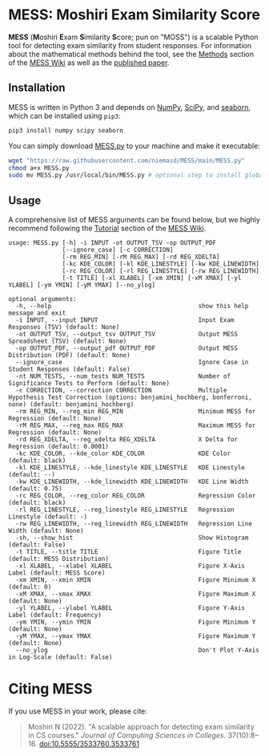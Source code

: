 # MESS: Moshiri Exam Similarity Score
**MESS** (**M**oshiri **E**xam **S**imilarity **S**core; pun on "MOSS") is a scalable Python tool for detecting exam similarity from student responses. For information about the mathematical methods behind the tool, see the [Methods](../../wiki/Methods) section of the [MESS Wiki](../../wiki) as well as the [published paper](https://dl.acm.org/doi/abs/10.5555/3533760.3533761).

## Installation
MESS is written in Python 3 and depends on [NumPy](https://numpy.org/), [SciPy](https://scipy.org/), and [seaborn](https://seaborn.pydata.org/), which can be installed using `pip3`:

```bash
pip3 install numpy scipy seaborn
```

You can simply download [MESS.py](MESS.py) to your machine and make it executable:

```bash
wget "https://raw.githubusercontent.com/niemasd/MESS/main/MESS.py"
chmod a+x MESS.py
sudo mv MESS.py /usr/local/bin/MESS.py # optional step to install globally
```
## Usage
A comprehensive list of MESS arguments can be found below, but we highly recommend following the [Tutorial](../../wiki/Tutorial) section of the [MESS Wiki](../../wiki).

```
usage: MESS.py [-h] -i INPUT -ot OUTPUT_TSV -op OUTPUT_PDF
               [--ignore_case] [-c CORRECTION]
               [-rm REG_MIN] [-rM REG_MAX] [-rd REG_XDELTA]
               [-kc KDE_COLOR] [-kl KDE_LINESTYLE] [-kw KDE_LINEWIDTH]
               [-rc REG_COLOR] [-rl REG_LINESTYLE] [-rw REG_LINEWIDTH]
               [-t TITLE] [-xl XLABEL] [-xm XMIN] [-xM XMAX] [-yl YLABEL] [-ym YMIN] [-yM YMAX] [--no_ylog]

optional arguments:
  -h, --help                                         show this help message and exit
  -i INPUT, --input INPUT                            Input Exam Responses (TSV) (default: None)
  -ot OUTPUT_TSV, --output_tsv OUTPUT_TSV            Output MESS Spreadsheet (TSV) (default: None)
  -op OUTPUT_PDF, --output_pdf OUTPUT_PDF            Output MESS Distribution (PDF) (default: None)
  --ignore_case                                      Ignore Case in Student Responses (default: False)
  -nt NUM_TESTS, --num_tests NUM_TESTS               Number of Significance Tests to Perform (default: None)
  -c CORRECTION, --correction CORRECTION             Multiple Hypothesis Test Correction (options: benjamini_hochberg, bonferroni, none) (default: benjamini_hochberg)
  -rm REG_MIN, --reg_min REG_MIN                     Minimum MESS for Regression (default: None)
  -rM REG_MAX, --reg_max REG_MAX                     Maximum MESS for Regression (default: None)
  -rd REG_XDELTA, --reg_xdelta REG_XDELTA            X Delta for Regression (default: 0.0001)
  -kc KDE_COLOR, --kde_color KDE_COLOR               KDE Color (default: black)
  -kl KDE_LINESTYLE, --kde_linestyle KDE_LINESTYLE   KDE Linestyle (default: --)
  -kw KDE_LINEWIDTH, --kde_linewidth KDE_LINEWIDTH   KDE Line Width (default: 0.75)
  -rc REG_COLOR, --reg_color REG_COLOR               Regression Color (default: black)
  -rl REG_LINESTYLE, --reg_linestyle REG_LINESTYLE   Regression Linestyle (default: -)
  -rw REG_LINEWIDTH, --reg_linewidth REG_LINEWIDTH   Regression Line Width (default: None)
  -sh, --show_hist                                   Show Histogram (default: False)
  -t TITLE, --title TITLE                            Figure Title (default: MESS Distribution)
  -xl XLABEL, --xlabel XLABEL                        Figure X-Axis Label (default: MESS Score)
  -xm XMIN, --xmin XMIN                              Figure Minimum X (default: 0)
  -xM XMAX, --xmax XMAX                              Figure Maximum X (default: None)
  -yl YLABEL, --ylabel YLABEL                        Figure Y-Axis Label (default: Frequency)
  -ym YMIN, --ymin YMIN                              Figure Minimum Y (default: None)
  -yM YMAX, --ymax YMAX                              Figure Maximum Y (default: None)
  --no_ylog                                          Don't Plot Y-Axis in Log-Scale (default: False)
```

# Citing MESS
If you use MESS in your work, please cite:

> Moshiri N (2022). "A scalable approach for detecting exam similarity in CS courses." *Journal of Computing Sciences in Colleges*. 37(10):8–16. [doi:10.5555/3533760.3533761](https://dl.acm.org/doi/abs/10.5555/3533760.3533761)

